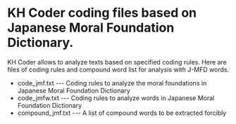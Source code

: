 # KH Coder coding files based on Japanese Moral Foundation Dictionary.
KH Coder allows to analyze texts based on specified coding rules. Here are files of coding rules and compound word list for analysis with J-MFD words.

- code_jmf.txt --- Coding rules to analyze the moral foundations in Japanese Moral Foundation Dictionary
- code_jmfw.txt --- Coding rules to analyze words in Japanese Moral Foundation Dictionary
- compound_jmf.txt --- A list of compound words to be extracted forcibly

